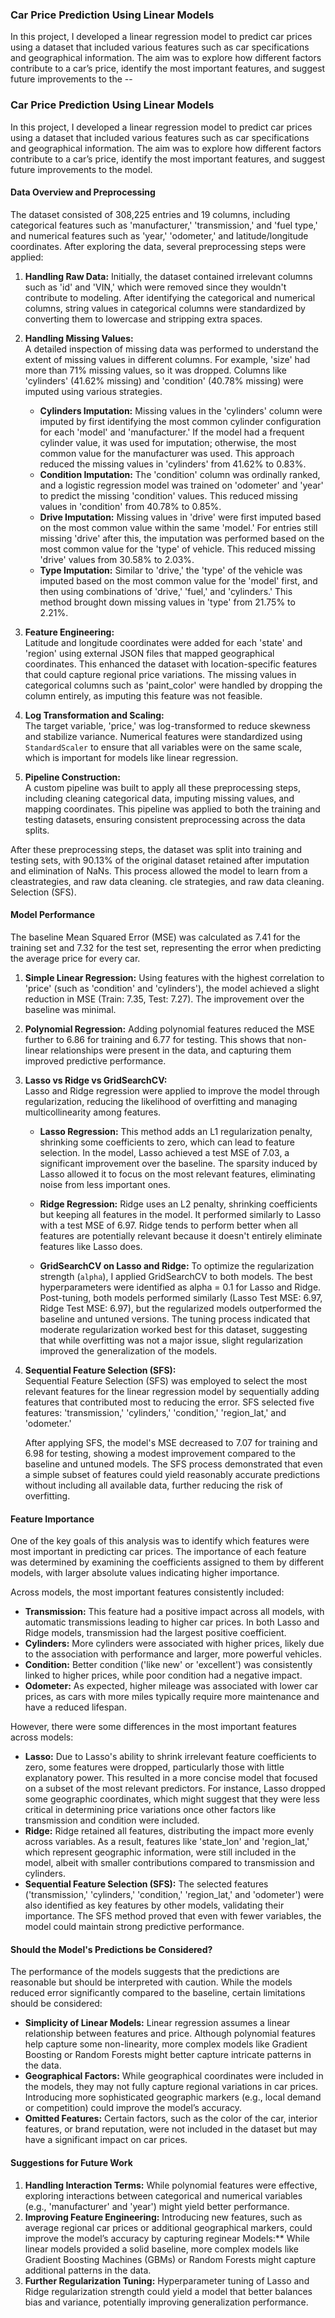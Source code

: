 ### Car Price Prediction Using Linear Models

In this project, I developed a linear regression model to predict car prices using a dataset that included various features such as car specifications and geographical information. The aim was to explore how different factors contribute to a car’s price, identify the most important features, and suggest future improvements to the --

### Car Price Prediction Using Linear Models

In this project, I developed a linear regression model to predict car prices using a dataset that included various features such as car specifications and geographical information. The aim was to explore how different factors contribute to a car’s price, identify the most important features, and suggest future improvements to the model.

#### Data Overview and Preprocessing

The dataset consisted of 308,225 entries and 19 columns, including categorical features such as 'manufacturer,' 'transmission,' and 'fuel type,' and numerical features such as 'year,' 'odometer,' and latitude/longitude coordinates. After exploring the data, several preprocessing steps were applied:

1. **Handling Raw Data:** Initially, the dataset contained irrelevant columns such as 'id' and 'VIN,' which were removed since they wouldn't contribute to modeling. After identifying the categorical and numerical columns, string values in categorical columns were standardized by converting them to lowercase and stripping extra spaces.

2. **Handling Missing Values:**  
   A detailed inspection of missing data was performed to understand the extent of missing values in different columns. For example, 'size' had more than 71% missing values, so it was dropped. Columns like 'cylinders' (41.62% missing) and 'condition' (40.78% missing) were imputed using various strategies.

   - **Cylinders Imputation:** Missing values in the 'cylinders' column were imputed by first identifying the most common cylinder configuration for each 'model' and 'manufacturer.' If the model had a frequent cylinder value, it was used for imputation; otherwise, the most common value for the manufacturer was used. This approach reduced the missing values in 'cylinders' from 41.62% to 0.83%.
   - **Condition Imputation:** The 'condition' column was ordinally ranked, and a logistic regression model was trained on 'odometer' and 'year' to predict the missing 'condition' values. This reduced missing values in 'condition' from 40.78% to 0.85%.
   - **Drive Imputation:** Missing values in 'drive' were first imputed based on the most common value within the same 'model.' For entries still missing 'drive' after this, the imputation was performed based on the most common value for the 'type' of vehicle. This reduced missing 'drive' values from 30.58% to 2.03%.
   - **Type Imputation:** Similar to 'drive,' the 'type' of the vehicle was imputed based on the most common value for the 'model' first, and then using combinations of 'drive,' 'fuel,' and 'cylinders.' This method brought down missing values in 'type' from 21.75% to 2.21%.

3. **Feature Engineering:**  
   Latitude and longitude coordinates were added for each 'state' and 'region' using external JSON files that mapped geographical coordinates. This enhanced the dataset with location-specific features that could capture regional price variations. The missing values in categorical columns such as 'paint_color' were handled by dropping the column entirely, as imputing this feature was not feasible.

4. **Log Transformation and Scaling:**  
   The target variable, 'price,' was log-transformed to reduce skewness and stabilize variance. Numerical features were standardized using `StandardScaler` to ensure that all variables were on the same scale, which is important for models like linear regression.

5. **Pipeline Construction:**  
   A custom pipeline was built to apply all these preprocessing steps, including cleaning categorical data, imputing missing values, and mapping coordinates. This pipeline was applied to both the training and testing datasets, ensuring consistent preprocessing across the data splits.

After these preprocessing steps, the dataset was split into training and testing sets, with 90.13% of the original dataset retained after imputation and elimination of NaNs. This process allowed the model to learn from a cleastrategies, and raw data cleaning. cle strategies, and raw data cleaning. Selection (SFS).

#### Model Performance

The baseline Mean Squared Error (MSE) was calculated as 7.41 for the training set and 7.32 for the test set, representing the error when predicting the average price for every car.

1. **Simple Linear Regression:** Using features with the highest correlation to 'price' (such as 'condition' and 'cylinders'), the model achieved a slight reduction in MSE (Train: 7.35, Test: 7.27). The improvement over the baseline was minimal.
2. **Polynomial Regression:** Adding polynomial features reduced the MSE further to 6.86 for training and 6.77 for testing. This shows that non-linear relationships were present in the data, and capturing them improved predictive performance.
3. **Lasso vs Ridge vs GridSearchCV:**  
   Lasso and Ridge regression were applied to improve the model through regularization, reducing the likelihood of overfitting and managing multicollinearity among features.

   - **Lasso Regression:** This method adds an L1 regularization penalty, shrinking some coefficients to zero, which can lead to feature selection. In the model, Lasso achieved a test MSE of 7.03, a significant improvement over the baseline. The sparsity induced by Lasso allowed it to focus on the most relevant features, eliminating noise from less important ones.

   - **Ridge Regression:** Ridge uses an L2 penalty, shrinking coefficients but keeping all features in the model. It performed similarly to Lasso with a test MSE of 6.97. Ridge tends to perform better when all features are potentially relevant because it doesn't entirely eliminate features like Lasso does.

   - **GridSearchCV on Lasso and Ridge:** To optimize the regularization strength (`alpha`), I applied GridSearchCV to both models. The best hyperparameters were identified as alpha = 0.1 for Lasso and Ridge. Post-tuning, both models performed similarly (Lasso Test MSE: 6.97, Ridge Test MSE: 6.97), but the regularized models outperformed the baseline and untuned versions. The tuning process indicated that moderate regularization worked best for this dataset, suggesting that while overfitting was not a major issue, slight regularization improved the generalization of the models.

4. **Sequential Feature Selection (SFS):**  
   Sequential Feature Selection (SFS) was employed to select the most relevant features for the linear regression model by sequentially adding features that contributed most to reducing the error. SFS selected five features: 'transmission,' 'cylinders,' 'condition,' 'region_lat,' and 'odometer.' 

   After applying SFS, the model's MSE decreased to 7.07 for training and 6.98 for testing, showing a modest improvement compared to the baseline and untuned models. The SFS process demonstrated that even a simple subset of features could yield reasonably accurate predictions without including all available data, further reducing the risk of overfitting.

#### Feature Importance

One of the key goals of this analysis was to identify which features were most important in predicting car prices. The importance of each feature was determined by examining the coefficients assigned to them by different models, with larger absolute values indicating higher importance.

Across models, the most important features consistently included:
- **Transmission:** This feature had a positive impact across all models, with automatic transmissions leading to higher car prices. In both Lasso and Ridge models, transmission had the largest positive coefficient.
- **Cylinders:** More cylinders were associated with higher prices, likely due to the association with performance and larger, more powerful vehicles.
- **Condition:** Better condition ('like new' or 'excellent') was consistently linked to higher prices, while poor condition had a negative impact.
- **Odometer:** As expected, higher mileage was associated with lower car prices, as cars with more miles typically require more maintenance and have a reduced lifespan.

However, there were some differences in the most important features across models:
- **Lasso:** Due to Lasso's ability to shrink irrelevant feature coefficients to zero, some features were dropped, particularly those with little explanatory power. This resulted in a more concise model that focused on a subset of the most relevant predictors. For instance, Lasso dropped some geographic coordinates, which might suggest that they were less critical in determining price variations once other factors like transmission and condition were included.
- **Ridge:** Ridge retained all features, distributing the impact more evenly across variables. As a result, features like 'state_lon' and 'region_lat,' which represent geographic information, were still included in the model, albeit with smaller contributions compared to transmission and cylinders.
- **Sequential Feature Selection (SFS):** The selected features ('transmission,' 'cylinders,' 'condition,' 'region_lat,' and 'odometer') were also identified as key features by other models, validating their importance. The SFS method proved that even with fewer variables, the model could maintain strong predictive performance.

#### Should the Model's Predictions be Considered?

The performance of the models suggests that the predictions are reasonable but should be interpreted with caution. While the models reduced error significantly compared to the baseline, certain limitations should be considered:
- **Simplicity of Linear Models:** Linear regression assumes a linear relationship between features and price. Although polynomial features help capture some non-linearity, more complex models like Gradient Boosting or Random Forests might better capture intricate patterns in the data.
- **Geographical Factors:** While geographical coordinates were included in the models, they may not fully capture regional variations in car prices. Introducing more sophisticated geographic markers (e.g., local demand or competition) could improve the model’s accuracy.
- **Omitted Features:** Certain factors, such as the color of the car, interior features, or brand reputation, were not included in the dataset but may have a significant impact on car prices.

#### Suggestions for Future Work

1. **Handling Interaction Terms:** While polynomial features were effective, exploring interactions between categorical and numerical variables (e.g., 'manufacturer' and 'year') might yield better performance.
2. **Improving Feature Engineering:** Introducing new features, such as average regional car prices or additional geographical markers, could improve the model’s accuracy by capturing reginear Models:** While linear models provided a solid baseline, more complex models like Gradient Boosting Machines (GBMs) or Random Forests might capture additional patterns in the data.
4. **Further Regularization Tuning:** Hyperparameter tuning of Lasso and Ridge regularization strength could yield a model that better balances bias and variance, potentially improving generalization performance.
